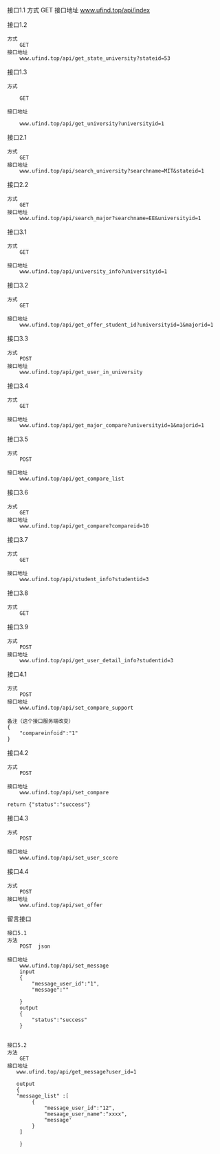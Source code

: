 
接口1.1
    方式
        GET
    接口地址
        www.ufind.top/api/index


接口1.2
    
    方式
        GET
    接口地址
        www.ufind.top/api/get_state_university?stateid=53


接口1.3

    方式 

        GET

    接口地址 

        www.ufind.top/api/get_university?universityid=1

接口2.1
    
    方式
        GET
    接口地址
        www.ufind.top/api/search_university?searchname=MIT&stateid=1

接口2.2

    方式
        GET
    接口地址
        www.ufind.top/api/search_major?searchname=EE&universityid=1

接口3.1
    
    方式
        GET
    
    接口地址
        www.ufind.top/api/university_info?universityid=1
        
接口3.2
    
    方式
        GET
    
    接口地址
        www.ufind.top/api/get_offer_student_id?universityid=1&majorid=1
    
接口3.3
    
    方式
        POST
    接口地址
        www.ufind.top/api/get_user_in_university
        
        
        
接口3.4
    
    方式 
        GET
        
    接口地址
        www.ufind.top/api/get_major_compare?universityid=1&majorid=1
        
接口3.5
    
    方式
        POST
        
    接口地址
        www.ufind.top/api/get_compare_list
        
接口3.6
    
    方式
        GET
    接口地址
        www.ufind.top/api/get_compare?compareid=10
    

接口3.7
    
    方式
        GET
       
    接口地址
        www.ufind.top/api/student_info?studentid=3
        
接口3.8
    
    方式
        GET
        
 
     
接口3.9

    方式
        POST
    接口地址
        www.ufind.top/api/get_user_detail_info?studentid=3
接口4.1

    方式
        POST
    接口地址
        www.ufind.top/api/set_compare_support
        
    备注（这个接口服务端改变）
    {
        "compareinfoid":"1"
    }
     
接口4.2

    方式
        POST
    
    接口地址
        www.ufind.top/api/set_compare
        
    return {"status":"success"}
    
接口4.3
  
    方式
        POST
        
    接口地址
        www.ufind.top/api/set_user_score
  
接口4.4

    方式
        POST
    接口地址
        www.ufind.top/api/set_offer
        
    
留言接口
    
    接口5.1 
    方法
        POST  json 
        
    接口地址
        www.ufind.top/api/set_message
        input
        {
            "message_user_id":"1",
            "message":""
        
        }
        output
        {
            "status":"success"
        }
        
        
    接口5.2
    方法
        GET
    接口地址
       www.ufind.top/api/get_message?user_id=1
       
       output
       {
       "message_list" :[
            {
                "message_user_id":"12",
                "mesaage_user_name":"xxxx",
                "message'
            }
        ]
        
        }
        
